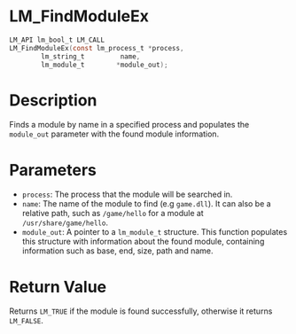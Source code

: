 # LM_FindModuleEx

```c
LM_API lm_bool_t LM_CALL
LM_FindModuleEx(const lm_process_t *process,
		lm_string_t         name,
		lm_module_t        *module_out);
```

# Description
Finds a module by name in a specified process and populates the `module_out` parameter with the found module information.

# Parameters
 - `process`: The process that the module will be searched in.
 - `name`: The name of the module to find (e.g `game.dll`). It can also be a
relative path, such as `/game/hello` for a module at `/usr/share/game/hello`.
 - `module_out`: A pointer to a `lm_module_t` structure. This function populates
this structure with information about the found module, containing information
such as base, end, size, path and name.

# Return Value
Returns `LM_TRUE` if the module is found successfully, otherwise it
returns `LM_FALSE`.

